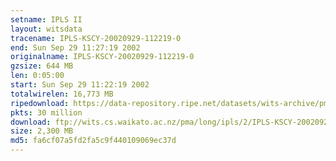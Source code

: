 ```yaml
---
setname: IPLS II
layout: witsdata
tracename: IPLS-KSCY-20020929-112219-0
end: Sun Sep 29 11:27:19 2002
originalname: IPLS-KSCY-20020929-112219-0
gzsize: 644 MB
len: 0:05:00
start: Sun Sep 29 11:22:19 2002
totalwirelen: 16,773 MB
ripedownload: https://data-repository.ripe.net/datasets/wits-archive/pma/long/ipls/2/IPLS-KSCY-20020929-112219-0.gz
pkts: 30 million
download: ftp://wits.cs.waikato.ac.nz/pma/long/ipls/2/IPLS-KSCY-20020929-112219-0.gz
size: 2,300 MB
md5: fa6cf07a5fd2fa5c9f440109069ec37d
---
```


